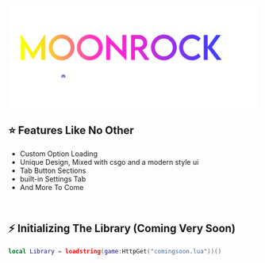 [![landingpod](ImageAssets/MoonRockLogo_D.png)](https://discord.gg/rXbGpfuKmV)

## ⭐ Features Like No Other
- Custom Option Loading
- Unique Design, Mixed with csgo and a modern style ui
- Tab Button Sections
- built-in Settings Tab
- And More To Come
<br/>

## ⚡ Initializing The Library (Coming Very Soon)
```lua
local Library = loadstring(game:HttpGet("comingsoon.lua"))()
```

